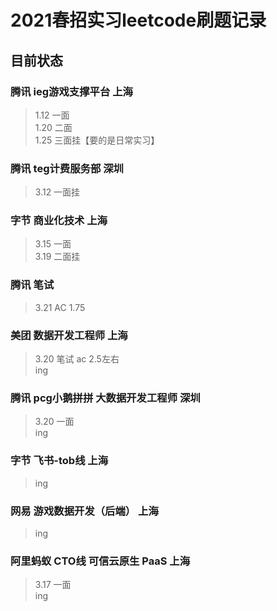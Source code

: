 # 2021春招实习leetcode刷题记录

## 目前状态

### 腾讯  ieg游戏支撑平台  上海

> 1.12   一面  
> 1.20   二面  
> 1.25   三面挂【要的是日常实习】  

### 腾讯  teg计费服务部  深圳

> 3.12   一面挂  

### 字节 商业化技术  上海

> 3.15   一面  
> 3.19   二面挂  

### 腾讯  笔试

>3.21   AC  1.75

### 美团  数据开发工程师  上海

> 3.20   笔试 ac 2.5左右  
> ing

### 腾讯  pcg小鹅拼拼 大数据开发工程师  深圳

>3.20   一面  
>ing

### 字节 飞书-tob线  上海

> ing  
> 

### 网易 游戏数据开发（后端）  上海

> ing  
> 

### 阿里蚂蚁 CTO线 可信云原生 PaaS  上海

> 3.17  一面  
> ing
